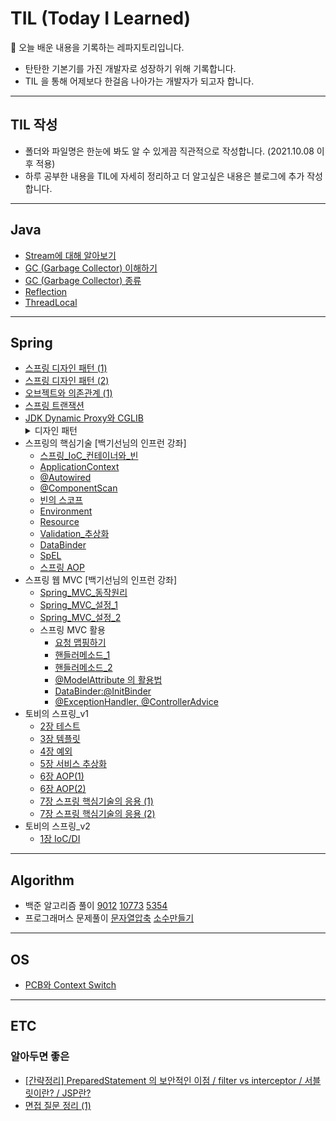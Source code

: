 # **TIL (Today I Learned)** 
   📝 오늘 배운 내용을 기록하는 레파지토리입니다. 

* 탄탄한 기본기를 가진 개발자로 성장하기 위해 기록합니다.
* TIL 을 통해 어제보다 한걸음 나아가는 개발자가 되고자 합니다.


* * * 

## **TIL 작성**
* 폴더와 파일명은 한눈에 봐도 알 수 있게끔 직관적으로 작성합니다. (2021.10.08 이후 적용)
* 하루 공부한 내용을 TIL에 자세히 정리하고 더 알고싶은 내용은 블로그에 추가 작성합니다.


* * * 
## **Java**
 * <a href = "https://github.com/yeoonjae/TIL/blob/main/Java/20211003.md">Stream에 대해 알아보기</a>
* <a href = "https://github.com/yeoonjae/TIL/blob/main/Java/GC.md">GC (Garbage Collector) 이해하기</a>
* <a href = "https://github.com/yeoonjae/TIL/blob/main/Java/GC의_종류.md">GC (Garbage Collector) 종류</a>
* <a href = "https://github.com/yeoonjae/TIL/blob/main/Java/Reflection.md">Reflection</a> 
* <a href = "https://github.com/yeoonjae/TIL/blob/main/Java/ThreadLocal.md">ThreadLocal</a> 
* * *
## **Spring**
* <a href = "https://github.com/yeoonjae/TLD/blob/main/Spring/20210930.md">스프링 디자인 패턴 (1)</a>
* <a href = "https://github.com/yeoonjae/TIL/blob/main/Spring/20211001.md">스프링 디자인 패턴 (2)</a>
* <a href = "https://github.com/yeoonjae/TIL/blob/main/Spring/오브젝트와_의존관계.md">오브젝트와 의존관계 (1)</a> 
* <a href = "https://github.com/yeoonjae/TIL/blob/main/Spring/SpringTransaction.md">스프링 트랜잭션</a> 
* <a href = "https://github.com/yeoonjae/TIL/blob/main/Spring/JDK Dynamic Proxy와 CGLIB.md">JDK Dynamic Proxy와 CGLIB</a> 
   <details>
   <summary>디자인 패턴</summary>
   <div markdown="1">
   * <a href = "https://github.com/yeoonjae/TIL/blob/main/Spring/템플릿_메소드_패턴.md">템플릿 메소드 패턴</a> <br>
   * <a href = "https://github.com/yeoonjae/TIL/blob/main/Spring/전략_패턴.md">전략 패턴</a> 
   </div>
   </details>
* 스프링의 핵심기술 [백기선님의 인프런 강좌]
   * <a href = "https://github.com/yeoonjae/TIL/blob/main/Spring/스프링_IoC_컨테이너와_빈.md">스프링_IoC_컨테이너와_빈</a> 
   * <a href = "https://github.com/yeoonjae/TIL/blob/main/Spring/ApplicationContext.md">ApplicationContext</a> 
   * <a href = "https://github.com/yeoonjae/TIL/blob/main/Spring/Autowired.md">@Autowired</a> 
   * <a href = "https://github.com/yeoonjae/TIL/blob/main/Spring/ComponentScan.md">@ComponentScan</a> 
   * <a href = "https://github.com/yeoonjae/TIL/blob/main/Spring/빈의_스코프.md">빈의 스코프</a> 
   * <a href = "https://github.com/yeoonjae/TIL/blob/main/Spring/Environment.md">Environment</a> 
   * <a href = "https://github.com/yeoonjae/TIL/blob/main/Spring/Resource.md">Resource</a> 
   * <a href = "https://github.com/yeoonjae/TIL/blob/main/Spring/Validation_추상화.md">Validation_추상화</a> 
   * <a href = "https://github.com/yeoonjae/TIL/blob/main/Spring/DataBinder.md">DataBinder</a> 
   * <a href = "https://github.com/yeoonjae/TIL/blob/main/Spring/SpEL.md">SpEL</a> 
   * <a href = "https://github.com/yeoonjae/TIL/blob/main/Spring/Spring_AOP.md">스프링 AOP</a> 
* 스프링 웹 MVC [백기선님의 인프런 강좌]
   * <a href = "https://github.com/yeoonjae/TIL/blob/main/Spring/Spring_MVC_동작원리.md">Spring_MVC_동작원리</a> 
   * <a href = "https://github.com/yeoonjae/TIL/blob/main/Spring/Spring_MVC_설정_1.md">Spring_MVC_설정_1</a> 
   * <a href = "https://github.com/yeoonjae/TIL/blob/main/Spring/Spring_MVC_설정_2.md">Spring_MVC_설정_2</a> 
   * 스프링 MVC 활용
      * <a href = "https://github.com/yeoonjae/TIL/blob/main/Spring/Spring_MVC_핵심기술_요청맵핑.md">요청 맵핑하기</a>
      * <a href = "https://github.com/yeoonjae/TIL/blob/main/Spring/Spring_MVC_핵심기술_핸들러메소드_1.md">핸들러메소드_1</a>
      * <a href = "https://github.com/yeoonjae/TIL/blob/main/Spring/Spring_MVC_핵심기술_핸들러메소드_2.md">핸들러메소드_2</a>
      * <a href = "https://github.com/yeoonjae/TIL/blob/main/Spring/@ModelAttribute_활용법.md">@ModelAttribute 의 활용법</a>
      * <a href = "https://github.com/yeoonjae/TIL/blob/main/Spring/DataBinder_@initBinder.md">DataBinder:@InitBinder</a>
      * <a href = "https://github.com/yeoonjae/TIL/blob/main/Spring/@ExceptionHandler_@ControllerAdvice.md">@ExceptionHandler, @ControllerAdvice</a>
* 토비의 스프링_v1
   * <a href = "https://github.com/yeoonjae/TIL/blob/main/Spring/토비의_스프링_v1/2_Test.md">2장 테스트</a>
   * <a href = "https://github.com/yeoonjae/TIL/blob/main/Spring/토비의_스프링_v1/3_Template.md">3장 템플릿</a>
   * <a href = "https://github.com/yeoonjae/TIL/blob/main/Spring/토비의_스프링_v1/4_Exception.md">4장 예외</a>
   * <a href = "https://github.com/yeoonjae/TIL/blob/main/Spring/토비의_스프링_v1/5_Service_abstraction.md">5장 서비스 추상화</a>
   * <a href = "https://github.com/yeoonjae/TIL/blob/main/Spring/토비의_스프링_v1/6_AOP_1.md">6장 AOP(1)</a>
   * <a href = "https://github.com/yeoonjae/TIL/blob/main/Spring/토비의_스프링_v1/6_AOP_2.md">6장 AOP(2)</a>
   * <a href = "https://github.com/yeoonjae/TIL/blob/main/Spring/토비의_스프링_v1/7_스프링_핵심기술의_응용_1.md">7장 스프링 핵심기술의 응용 (1)</a>
   * <a href = "https://github.com/yeoonjae/TIL/blob/main/Spring/토비의_스프링_v1/7_스프링_핵심기술의_응용_2.md">7장 스프링 핵심기술의 응용 (2)</a>
* 토비의 스프링_v2
   * <a href = "https://github.com/yeoonjae/TIL/blob/main/Spring/토비의_스프링_v2/IoC_DI.md">1장 IoC/DI</a>





* * * 
## **Algorithm**
* 백준 알고리즘 풀이 <a href="https://github.com/yeoonjae/TIL/blob/main/Algorithm/괄호.md">9012</a> <a href="https://github.com/yeoonjae/TIL/blob/main/Algorithm/제로.md">10773</a> <a href="https://github.com/yeoonjae/TIL/blob/main/Algorithm/J%EB%B0%95%EC%8A%A4.md">5354</a>
* 프로그래머스 문제풀이 <a href = "https://github.com/yeoonjae/java_algorithm/blob/main/src/week12/%EB%AC%B8%EC%9E%90%EC%97%B4%EC%95%95%EC%B6%95.java">문자열압축</a>
<a href="https://github.com/yeoonjae/java_algorithm/blob/main/src/week12/%EC%86%8C%EC%88%98%EB%A7%8C%EB%93%A4%EA%B8%B0.java">소수만들기</a>

* * *
## **OS**
*  <a href="https://github.com/yeoonjae/TIL/blob/main/OS/20211005.md">PCB와 Context Switch</a>

* * * 
## **ETC**
### 알아두면 좋은 
* <a href = "https://github.com/yeoonjae/TLD/blob/main/ETC/20210928.md">[간략정리] PreparedStatement 의 보안적인 이점 / filter vs interceptor / 서블릿이란? / JSP란? </a>
* <a href = "https://github.com/yeoonjae/TLD/blob/main/ETC/면접_질문_정리_1.md">면접 질문 정리 (1) </a>
